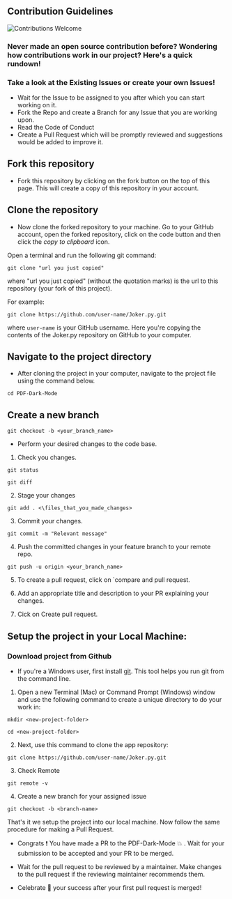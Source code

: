 ## Contribution Guidelines

![Contributions Welcome](https://img.shields.io/badge/Contributions-Welcome-blue?style=for-the-badge)

### Never made an open source contribution before? Wondering how contributions work in our project? Here's a quick rundown!

### Take a look at the Existing Issues or create your own Issues!

- Wait for the Issue to be assigned to you after which you can start working on it.
- Fork the Repo and create a Branch for any Issue that you are working upon.
- Read the Code of Conduct
- Create a Pull Request which will be promptly reviewed and suggestions would be added to improve it.

## Fork this repository

- Fork this repository by clicking on the fork button on the top of this page.
  This will create a copy of this repository in your account.

## Clone the repository

- Now clone the forked repository to your machine. Go to your GitHub account, open the forked repository, click on the code button and then click the _copy to clipboard_ icon.

Open a terminal and run the following git command:

```
git clone "url you just copied"
```

where "url you just copied" (without the quotation marks) is the url to this repository (your fork of this project).

For example:

```
git clone https://github.com/user-name/Joker.py.git
```

where `user-name` is your GitHub username. Here you're copying the contents of the Joker.py repository on GitHub to your computer.

## Navigate to the project directory

- After cloning the project in your computer, navigate to the project file using the command below.

```
cd PDF-Dark-Mode
```

## Create a new branch

```
git checkout -b <your_branch_name>
```

- Perform your desired changes to the code base.

1. Check you changes.

```
git status
```

```
git diff
```

2. Stage your changes

```
git add . <\files_that_you_made_changes>
```

3. Commit your changes.

```
git commit -m "Relevant message"
```

4. Push the committed changes in your feature branch to your remote repo.

```
git push -u origin <your_branch_name>
```

5. To create a pull request, click on `compare and pull request.

6. Add an appropriate title and description to your PR explaining your changes.

7. Cick on Create pull request.

## Setup the project in your Local Machine:

### Download project from Github

- If you're a Windows user, first install [git](https://git-scm.com/). This tool helps you run git from the command line.

1. Open a new Terminal (Mac) or Command Prompt (Windows) window and use the following command to create a unique directory to do your work in:

```
mkdir <new-project-folder>
```

```
cd <new-project-folder>
```

2. Next, use this command to clone the app repository:

```
git clone https://github.com/user-name/Joker.py.git
```

3. Check Remote

```
git remote -v
```

4. Create a new branch for your assigned issue

```
git checkout -b <branch-name>
```

That's it we setup the project into our local machine. Now follow the same procedure for making a Pull Request.

- Congrats :exclamation: You have made a PR to the PDF-Dark-Mode :boom: . Wait for your submission to be accepted and your PR to be merged.

- Wait for the pull request to be reviewed by a maintainer. Make changes to the pull request if the reviewing maintainer recommends them.

- Celebrate 🥳 your success after your first pull request is merged!
